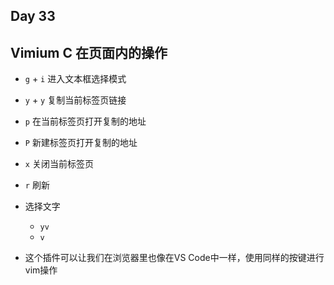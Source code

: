## Day 33

## Vimium C 在页面内的操作

* `g` + `i`  进入文本框选择模式
* `y` + `y` 复制当前标签页链接
* `p` 在当前标签页打开复制的地址
* `P` 新建标签页打开复制的地址
* `x` 关闭当前标签页
* `r` 刷新
* 选择文字
  * `yv`
  * `v`

* 这个插件可以让我们在浏览器里也像在VS Code中一样，使用同样的按键进行vim操作